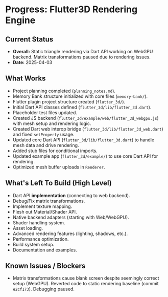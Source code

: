 # Progress: Flutter3D Rendering Engine

## Current Status

*   **Overall:** Static triangle rendering via Dart API working on WebGPU backend. Matrix transformations paused due to rendering issues.
*   **Date:** 2025-04-03

## What Works

*   Project planning completed (`planning_notes.md`).
*   Memory Bank structure initialized with core files (`memory-bank/`).
*   Flutter plugin project structure created (`flutter_3d/`).
*   Initial Dart API classes defined (`flutter_3d/lib/flutter_3d.dart`).
*   Placeholder test files updated.
*   Created JS backend (`flutter_3d/example/web/flutter_3d_webgpu.js`) with mesh setup and rendering logic.
*   Created Dart web interop bridge (`flutter_3d/lib/flutter_3d_web.dart`) and fixed `setProperty` usage.
*   Updated core Dart API (`flutter_3d/lib/flutter_3d.dart`) to handle mesh data and drive rendering.
*   Added stub files for conditional imports.
*   Updated example app (`flutter_3d/example/`) to use core Dart API for rendering.
*   Optimized mesh buffer uploads in `Renderer`.
## What's Left To Build (High Level)

*   Dart API **implementation** (connecting to web backend).
*   Debug/Fix matrix transformations.
*   Implement texture mapping.
*   Flesh out Material/Shader API.
*   Native backend adapters (starting with Web/WebGPU).
*   Shader handling system.
*   Asset loading.
*   Advanced rendering features (lighting, shadows, etc.).
*   Performance optimization.
*   Build system setup.
*   Documentation and examples.

## Known Issues / Blockers

*   Matrix transformations cause blank screen despite seemingly correct setup (WebGPU). Reverted code to static rendering baseline (commit `e2cf173`). Debugging paused.